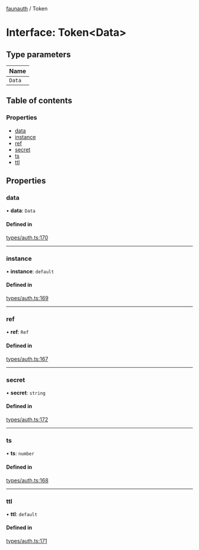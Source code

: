 [faunauth](../index.md) / Token

# Interface: Token<Data\>

## Type parameters

| Name |
| :------ |
| `Data` |

## Table of contents

### Properties

- [data](Token.md#data)
- [instance](Token.md#instance)
- [ref](Token.md#ref)
- [secret](Token.md#secret)
- [ts](Token.md#ts)
- [ttl](Token.md#ttl)

## Properties

### data

• **data**: `Data`

#### Defined in

[types/auth.ts:170](https://github.com/alexnitta/faunauth/blob/d9bf6c1/src/types/auth.ts#L170)

___

### instance

• **instance**: `default`

#### Defined in

[types/auth.ts:169](https://github.com/alexnitta/faunauth/blob/d9bf6c1/src/types/auth.ts#L169)

___

### ref

• **ref**: `Ref`

#### Defined in

[types/auth.ts:167](https://github.com/alexnitta/faunauth/blob/d9bf6c1/src/types/auth.ts#L167)

___

### secret

• **secret**: `string`

#### Defined in

[types/auth.ts:172](https://github.com/alexnitta/faunauth/blob/d9bf6c1/src/types/auth.ts#L172)

___

### ts

• **ts**: `number`

#### Defined in

[types/auth.ts:168](https://github.com/alexnitta/faunauth/blob/d9bf6c1/src/types/auth.ts#L168)

___

### ttl

• **ttl**: `default`

#### Defined in

[types/auth.ts:171](https://github.com/alexnitta/faunauth/blob/d9bf6c1/src/types/auth.ts#L171)

